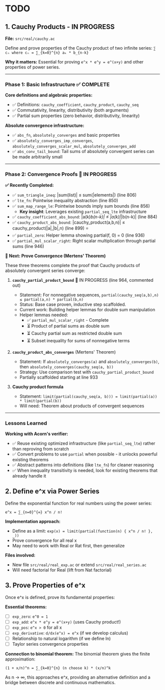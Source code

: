 # TODO

## 1. Cauchy Products - IN PROGRESS

**File:** `src/real/cauchy.ac`

Define and prove properties of the Cauchy product of two infinite series: `∑ cₙ where cₙ = ∑_{k=0}^{n} aₖ * b_{n-k}`

**Why it matters:** Essential for proving `e^x * e^y = e^(x+y)` and other properties of power series.

---

### Phase 1: Basic Infrastructure ✅ COMPLETE

**Core definitions and algebraic properties:**
- ✅ Definitions: `cauchy_coefficient`, `cauchy_product`, `cauchy_seq`
- ✅ Commutativity, linearity, distributivity (both arguments)
- ✅ Partial sum properties (zero behavior, distributivity, linearity)

**Absolute convergence infrastructure:**
- ✅ `abs_fn`, `absolutely_converges` and basic properties
- ✅ `absolutely_converges_imp_converges`, `absolutely_converges_scalar_mul`, `absolutely_converges_add`
- ✅ `abs_conv_tail_bound`: Tail sums of absolutely convergent series can be made arbitrarily small

---

### Phase 2: Convergence Proofs 🚧 IN PROGRESS

**✅ Recently Completed:**
- ✅ `sum_triangle_ineq`: |sum(list)| ≤ sum(|elements|) (line 806)
- ✅ `lte_fn`: Pointwise inequality abstraction (line 850)
- ✅ `sum_map_range_le`: Pointwise bounds imply sum bounds (line 856)
  - **Key insight**: Leverages existing `partial_seq_lte` infrastructure
- ✅ `cauchy_coefficient_abs_bound`: |a(k)*b(n-k)| ≤ |a(k)|*|b(n-k)| (line 884)
- ✅ `cauchy_product_abs_bound`: |cauchy_product(a,b,n)| ≤ cauchy_product(|a|,|b|,n) (line 899) ⭐
- ✅ `partial_zero`: Helper lemma showing partial(f, 0) = 0 (line 936)
- ✅ `partial_mul_scalar_right`: Right scalar multiplication through partial sums (line 946)

**🎯 Next: Prove Convergence (Mertens' Theorem)**

These three theorems complete the proof that Cauchy products of absolutely convergent series converge:

1. **`cauchy_partial_product_bound`** 🚧 IN PROGRESS (line 964, commented out)
   - Statement: For nonnegative sequences, `partial(cauchy_seq(a,b),n) ≤ partial(a,n) * partial(b,n)`
   - Status: Base case proven, inductive step scaffolded.
   - Current work: Building helper lemmas for double sum manipulation
   - Helper lemmas needed:
     - ✅ `partial_mul_scalar_right` - Complete
     - ⏳ Product of partial sums as double sum
     - ⏳ Cauchy partial sum as restricted double sum
     - ⏳ Subset inequality for sums of nonnegative terms

2. **`cauchy_product_abs_converges`** (Mertens' Theorem)
   - Statement: If `absolutely_converges(a)` and `absolutely_converges(b)`, then `absolutely_converges(cauchy_seq(a, b))`
   - Strategy: Use comparison test with `cauchy_partial_product_bound`
   - Partially scaffolded starting at line 933

3. **Cauchy product formula**
   - Statement: `limit(partial(cauchy_seq(a, b))) = limit(partial(a)) * limit(partial(b))`
   - Will need: Theorem about products of convergent sequences

---

### Lessons Learned

**Working with Acorn's verifier:**
- ✅ Reuse existing optimized infrastructure (like `partial_seq_lte`) rather than reproving from scratch
- ✅ Convert problems to use `partial` when possible - it unlocks powerful existing theorems
- ✅ Abstract patterns into definitions (like `lte_fn`) for cleaner reasoning
- ✅ When inequality transitivity is needed, look for existing theorems that already handle it

## 2. Define e^x via Power Series

Define the exponential function for real numbers using the power series:
```
e^x = ∑_{n=0}^{∞} x^n / n!
```

**Implementation approach:**
- Define as a limit: `exp(x) = limit(partial(function(n) { x^n / n! }, _))`
- Prove convergence for all real x
- May need to work with Real or Rat first, then generalize

**Files involved:**
- New file `src/real/real_exp.ac` or extend `src/real/real_series.ac`
- Will need factorial for Real (lift from Nat factorial)

## 3. Prove Properties of e^x

Once e^x is defined, prove its fundamental properties:

**Essential theorems:**
- [ ] `exp_zero`: `e^0 = 1`
- [ ] `exp_add`: `e^x * e^y = e^(x+y)` (uses Cauchy product!)
- [ ] `exp_pos`: `e^x > 0` for all x
- [ ] `exp_derivative`: `d/dx(e^x) = e^x` (if we develop calculus)
- [ ] Relationship to natural logarithm (if we define ln)
- [ ] Taylor series convergence properties

**Connection to binomial theorem:**
The binomial theorem gives the finite approximation:
```
(1 + x/n)^n = ∑_{k=0}^{n} (n choose k) * (x/n)^k
```
As n → ∞, this approaches e^x, providing an alternative definition and a bridge between discrete and continuous mathematics.
